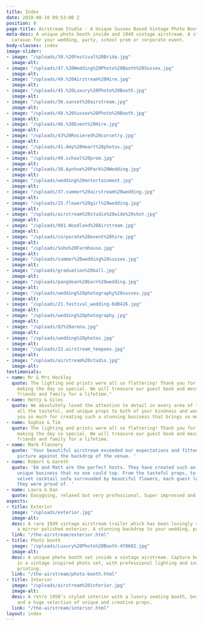 ```yaml
---
title: Index
date: 2018-08-10 09:53:00 Z
position: 0
page-title: Airstream Studio - A Unique Sussex Based Vintage Photo Booth
meta-desc: A unique photo booth inside and 1949 vintage airstream. A stunning retro
  caravan for your wedding, party, school prom or corporate event.
body-classes: index
image-slider:
- image: "/uploads/39.%20Festival%20Bride.jpg"
  image-alt: 
- image: "/uploads/47.%20Wedding%20Photo%20Booth%20Sussex.jpg"
  image-alt: 
- image: "/uploads/49.%20Airstream%20Hire.jpg"
  image-alt: 
- image: "/uploads/45.%20Luxury%20Photo%20Booth.jpg"
  image-alt: 
- image: "/uploads/36.sunset%20airstream.jpg"
  image-alt: 
- image: "/uploads/48.%20Sussex%20Photo%20Booth.jpg"
  image-alt: 
- image: "/uploads/46.%20Event%20Hire.jpg"
  image-alt: 
- image: "/uploads/43%20Rosiered%20corsetry.jpg"
  image-alt: 
- image: "/uploads/41.Amy%20Heart%20photos.jpg"
  image-alt: 
- image: "/uploads/40.school%20prom.jpg"
  image-alt: 
- image: "/uploads/38.Aynhoe%20Park%20Wedding.jpg"
  image-alt: 
- image: "/uploads/wedding%20entertainment.jpg"
  image-alt: 
- image: "/uploads/37.summer%20airstream%20wedding.jpg"
  image-alt: 
- image: "/uploads/25.flower%20girl%20wedding.jpg"
  image-alt: 
- image: "/uploads/airstream%20studio%20wide%20shot.jpg"
  image-alt: 
- image: "/uploads/001.Woodland%20Airstream.jpg"
  image-alt: 
- image: "/uploads/corporate%20event%20hire.jpg"
  image-alt: 
- image: "/uploads/Soho%20Farmhouse.jpg"
  image-alt: 
- image: "/uploads/summer%20wedding%20sussex.jpg"
  image-alt: 
- image: "/uploads/graduation%20ball.jpg"
  image-alt: 
- image: "/uploads/pangdean%20barn%20wedding.jpg"
  image-alt: 
- image: "/uploads/wedding%20photography%20sussex.jpg"
  image-alt: 
- image: "/uploads/21.festival_wedding-6d0426.jpg"
  image-alt: 
- image: "/uploads/wedding%20photography.jpg"
  image-alt: 
- image: "/uploads/O2%20arena.jpg"
  image-alt: 
- image: "/uploads/wedding%20photos.jpg"
  image-alt: 
- image: "/uploads/22.airstream_teepees.jpg"
  image-alt: 
- image: "/uploads/airstream%20studio.jpg"
  image-alt: 
testimonials:
- name: Mr & Mrs Hockley
  quote: The lighting and prints were all so flattering! Thank you for coming and
    making the day so special. We will treasure our guest book and messages from our
    friends and family for a lifetime."
- name: Hetty & Giles
  quote: We absolutely loved the attention to detail in every area of the booth from
    all the tasteful, and unique props to both of your kindness and warmth. Thank
    you so much for creating such a stunning business that brings so much joy to everyone.
- name: Sophie & Tim
  quote: The lighting and prints were all so flattering! Thank you for coming and
    making the day so special. We will treasure our guest book and messages from our
    friends and family for a lifetime.
- name: Mark Flannery
  quote: 'Your beautiful airstream exceeded our expectations and fitted in like a
    picture against the backdrop of the venue. '
- name: Robert & Gareth
  quote: 'Em and Matt are the perfect hosts. They have created such an incredible,
    unique business that no one could top. From the tasteful props, to the stunning
    velvet cocktail sofa surrounded by beautiful flowers, each guest left with photos
    they were proud of. '
- name: Laura & Dan
  quote: Easygoing, relaxed but very professional. Super impressed and extremely happy!
aspects:
- title: Exterior
  image: "/uploads/exterior.jpg"
  image-alt: 
  desc: A rare 1949 vintage airstream trailer which has been lovingly restored with
    a mirror polished exterior. A stunning backdrop to your wedding, party or event.
  link: "/the-airstream/exterior.html"
- title: Photo booth
  image: "/uploads/Luxury%20Photo%20Booth-4f8682.jpg"
  image-alt: 
  desc: A unique photo booth set inside a vintage airstream. Capture beautiful memories
    in a vintage inspired photo set, with professional lighting and instant photo
    printing.
  link: "/the-airstream/photo-booth.html"
- title: Interior
  image: "/uploads/airstream%20interior.jpg"
  image-alt: 
  desc: A retro 1950’s styled interior with a luxury seating booth, bespoke units
    and a huge selection of unique and creative props.
  link: "/the-airstream/interior.html"
layout: index
---
```


